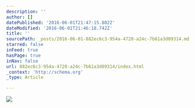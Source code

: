 ```yaml
---
description: ''
author: []
datePublished: '2016-06-01T21:47:15.802Z'
dateModified: '2016-06-01T21:46:18.742Z'
title: ''
sourcePath: _posts/2016-06-01-882ec6c3-954a-4720-a24c-7b61a3d09314.md
starred: false
inFeed: true
hasPage: true
inNav: false
url: 882ec6c3-954a-4720-a24c-7b61a3d09314/index.html
_context: 'http://schema.org'
_type: Article

---
```

![](https://the-grid-user-content.s3-us-west-2.amazonaws.com/e5c22e5c-b9c7-452a-9396-b1e373e03a4e.jpg)